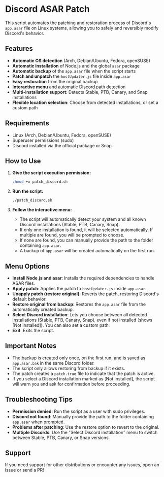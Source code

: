 # Discord ASAR Patch

This script automates the patching and restoration process of Discord's `app.asar` file on Linux systems, allowing you to safely and reversibly modify Discord's behavior.

## Features
- **Automatic OS detection** (Arch, Debian/Ubuntu, Fedora, openSUSE)
- **Automatic installation** of Node.js and the global `asar` package
- **Automatic backup** of the `app.asar` file when the script starts
- **Patch and unpatch** the `hostUpdater.js` file inside `app.asar`
- **Easy restoration** from the original backup
- **Interactive menu** and automatic Discord path detection
- **Multi-installation support**: Detects Stable, PTB, Canary, and Snap installations
- **Flexible location selection**: Choose from detected installations, or set a custom path

## Requirements
- Linux (Arch, Debian/Ubuntu, Fedora, openSUSE)
- Superuser permissions (sudo)
- Discord installed via the official package or Snap

## How to Use

1. **Give the script execution permission:**
   ```bash
   chmod +x patch_discord.sh
   ```

2. **Run the script:**
   ```bash
   ./patch_discord.sh
   ```

3. **Follow the interactive menu:**
   - The script will automatically detect your system and all known Discord installations (Stable, PTB, Canary, Snap).
   - If only one installation is found, it will be selected automatically. If multiple are found, you will be prompted to choose.
   - If none are found, you can manually provide the path to the folder containing `app.asar`.
   - A backup of `app.asar` will be created automatically on the first run.

## Menu Options
- **Install Node.js and asar**: Installs the required dependencies to handle ASAR files.
- **Apply patch**: Applies the patch to `hostUpdater.js` inside `app.asar`.
- **Unapply patch (restore original)**: Reverts the patch, restoring Discord's default behavior.
- **Restore original from backup**: Restores the `app.asar` file from the automatically created backup.
- **Select Discord installation**: Lets you choose between all detected installations (Stable, PTB, Canary, Snap), even if not installed (shows [Not installed]). You can also set a custom path.
- **Exit**: Exits the script.

## Important Notes
- The backup is created only once, on the first run, and is saved as `app.asar.bak` in the same Discord folder.
- The script only allows restoring from backup if it exists.
- The patch creates a `patch.true` file to indicate that the patch is active.
- If you select a Discord installation marked as [Not installed], the script will warn you and ask for confirmation before proceeding.

## Troubleshooting Tips
- **Permission denied**: Run the script as a user with sudo privileges.
- **Discord not found**: Manually provide the path to the folder containing `app.asar` when prompted.
- **Problems after patching**: Use the restore option to revert to the original.
- **Multiple Discords**: Use the "Select Discord installation" menu to switch between Stable, PTB, Canary, or Snap versions.

## Support
If you need support for other distributions or encounter any issues, open an issue or send a PR! 